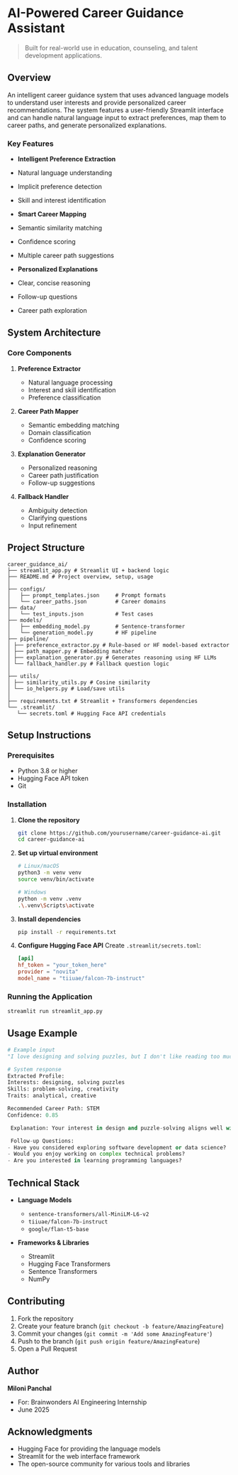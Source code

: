 # AI-Powered Career Guidance Assistant

> Built for real-world use in education, counseling, and talent development applications.

## Overview

An intelligent career guidance system that uses advanced language models to understand user interests and provide personalized career recommendations. The system features a user-friendly Streamlit interface and can handle natural language input to extract preferences, map them to career paths, and generate personalized explanations.

### Key Features

-  **Intelligent Preference Extraction**
  - Natural language understanding
  - Implicit preference detection
  - Skill and interest identification

-  **Smart Career Mapping**
  - Semantic similarity matching
  - Confidence scoring
  - Multiple career path suggestions

-  **Personalized Explanations**
  - Clear, concise reasoning
  - Follow-up questions
  - Career path exploration

## System Architecture

### Core Components

1. **Preference Extractor**
   - Natural language processing
   - Interest and skill identification
   - Preference classification

2. **Career Path Mapper**
   - Semantic embedding matching
   - Domain classification
   - Confidence scoring

3. **Explanation Generator**
   - Personalized reasoning
   - Career path justification
   - Follow-up suggestions

4. **Fallback Handler**
   - Ambiguity detection
   - Clarifying questions
   - Input refinement

## Project Structure

```
career_guidance_ai/
├── streamlit_app.py # Streamlit UI + backend logic
├── README.md # Project overview, setup, usage
│
├── configs/
│   ├── prompt_templates.json     # Prompt formats
│   └── career_paths.json         # Career domains
├── data/
│   └── test_inputs.json          # Test cases
├── models/
│   ├── embedding_model.py        # Sentence-transformer
│   └── generation_model.py       # HF pipeline
├── pipeline/
│ ├── preference_extractor.py # Rule-based or HF model-based extractor
│ ├── path_mapper.py # Embedding matcher
│ ├── explanation_generator.py # Generates reasoning using HF LLMs
│ └── fallback_handler.py # Fallback question logic
│
├── utils/
│ ├── similarity_utils.py # Cosine similarity
│ └── io_helpers.py # Load/save utils
│
├── requirements.txt # Streamlit + Transformers dependencies
└── .streamlit/
   └── secrets.toml # Hugging Face API credentials

```

## Setup Instructions

### Prerequisites

- Python 3.8 or higher
- Hugging Face API token
- Git

### Installation

1. **Clone the repository**
   ```bash
   git clone https://github.com/yourusername/career-guidance-ai.git
   cd career-guidance-ai
   ```

2. **Set up virtual environment**
   ```bash
   # Linux/macOS
   python3 -m venv venv
   source venv/bin/activate

   # Windows
   python -m venv .venv
   .\.venv\Scripts\activate
   ```

3. **Install dependencies**
   ```bash
   pip install -r requirements.txt
   ```

4. **Configure Hugging Face API**
   Create `.streamlit/secrets.toml`:
   ```toml
   [api]
   hf_token = "your_token_here"
   provider = "novita"
   model_name = "tiiuae/falcon-7b-instruct"
   ```

### Running the Application

```bash
streamlit run streamlit_app.py
```

## Usage Example

```python
# Example input
"I love designing and solving puzzles, but I don't like reading too much theory."

# System response
Extracted Profile:
Interests: designing, solving puzzles
Skills: problem-solving, creativity
Traits: analytical, creative

Recommended Career Path: STEM
Confidence: 0.85

 Explanation: Your interest in design and puzzle-solving aligns well with STEM fields, particularly in areas like software engineering and data science where creative problem-solving is essential.

 Follow-up Questions:
- Have you considered exploring software development or data science?
- Would you enjoy working on complex technical problems?
- Are you interested in learning programming languages?
```

## Technical Stack

- **Language Models**
  - `sentence-transformers/all-MiniLM-L6-v2`
  - `tiiuae/falcon-7b-instruct`
  - `google/flan-t5-base`

- **Frameworks & Libraries**
  - Streamlit
  - Hugging Face Transformers
  - Sentence Transformers
  - NumPy

##  Contributing

1. Fork the repository
2. Create your feature branch (`git checkout -b feature/AmazingFeature`)
3. Commit your changes (`git commit -m 'Add some AmazingFeature'`)
4. Push to the branch (`git push origin feature/AmazingFeature`)
5. Open a Pull Request

## Author

**Miloni Panchal**
- For: Brainwonders AI Engineering Internship
- June 2025

## Acknowledgments

- Hugging Face for providing the language models
- Streamlit for the web interface framework
- The open-source community for various tools and libraries
